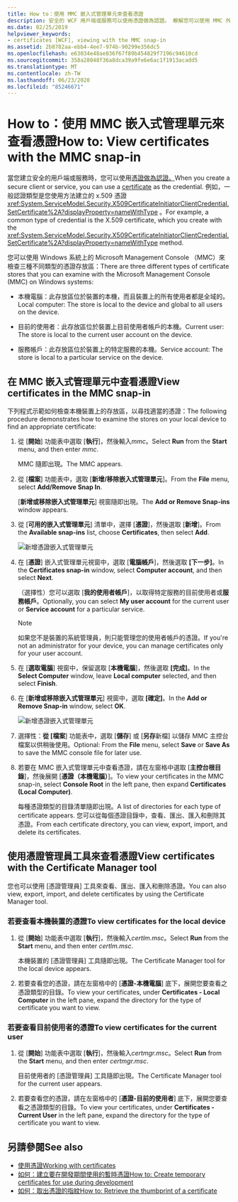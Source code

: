 ```yaml
---
title: How to：使用 MMC 嵌入式管理單元來查看憑證
description: 安全的 WCF 用戶端或服務可以使用憑證做為認證。 瞭解您可以使用 MMC 外掛程式檢查的憑證存放區類型。
ms.date: 02/25/2019
helpviewer_keywords:
- certificates [WCF], viewing with the MMC snap-in
ms.assetid: 2b8782aa-ebb4-4ee7-974b-90299e356dc5
ms.openlocfilehash: e63034e48ae836f67f89b454829f7196c94610cd
ms.sourcegitcommit: 358a28048f36a8dca39a9fe6e6ac1f1913acadd5
ms.translationtype: MT
ms.contentlocale: zh-TW
ms.lasthandoff: 06/23/2020
ms.locfileid: "85246671"
---
```

# <a name="how-to-view-certificates-with-the-mmc-snap-in"></a><span data-ttu-id="1ce7f-104">How to：使用 MMC 嵌入式管理單元來查看憑證</span><span class="sxs-lookup"><span data-stu-id="1ce7f-104">How to: View certificates with the MMC snap-in</span></span>
<span data-ttu-id="1ce7f-105">當您建立安全的用戶端或服務時，您可以使用[憑證做為認證。](working-with-certificates.md)</span><span class="sxs-lookup"><span data-stu-id="1ce7f-105">When you create a secure client or service, you can use a [certificate](working-with-certificates.md) as the credential.</span></span> <span data-ttu-id="1ce7f-106">例如，一般認證類型是您使用方法建立的 x.509 憑證 <xref:System.ServiceModel.Security.X509CertificateInitiatorClientCredential.SetCertificate%2A?displayProperty=nameWithType> 。</span><span class="sxs-lookup"><span data-stu-id="1ce7f-106">For example, a common type of credential is the X.509 certificate, which you create with the <xref:System.ServiceModel.Security.X509CertificateInitiatorClientCredential.SetCertificate%2A?displayProperty=nameWithType> method.</span></span>

<span data-ttu-id="1ce7f-107">您可以使用 Windows 系統上的 Microsoft Management Console （MMC）來檢查三種不同類型的憑證存放區：</span><span class="sxs-lookup"><span data-stu-id="1ce7f-107">There are three different types of certificate stores that you can examine with the Microsoft Management Console (MMC) on Windows systems:</span></span>

- <span data-ttu-id="1ce7f-108">本機電腦：此存放區位於裝置的本機，而且裝置上的所有使用者都是全域的。</span><span class="sxs-lookup"><span data-stu-id="1ce7f-108">Local computer: The store is local to the device and global to all users on the device.</span></span>

- <span data-ttu-id="1ce7f-109">目前的使用者：此存放區位於裝置上目前使用者帳戶的本機。</span><span class="sxs-lookup"><span data-stu-id="1ce7f-109">Current user: The store is local to the current user account on the device.</span></span>

- <span data-ttu-id="1ce7f-110">服務帳戶：此存放區位於裝置上的特定服務的本機。</span><span class="sxs-lookup"><span data-stu-id="1ce7f-110">Service account: The store is local to a particular service on the device.</span></span>

## <a name="view-certificates-in-the-mmc-snap-in"></a><span data-ttu-id="1ce7f-111">在 MMC 嵌入式管理單元中查看憑證</span><span class="sxs-lookup"><span data-stu-id="1ce7f-111">View certificates in the MMC snap-in</span></span>

<span data-ttu-id="1ce7f-112">下列程式示範如何檢查本機裝置上的存放區，以尋找適當的憑證：</span><span class="sxs-lookup"><span data-stu-id="1ce7f-112">The following procedure demonstrates how to examine the stores on your local device to find an appropriate certificate:</span></span>
  
1. <span data-ttu-id="1ce7f-113">從 [**開始**] 功能表中選取 [**執行**]，然後輸入*mmc*。</span><span class="sxs-lookup"><span data-stu-id="1ce7f-113">Select **Run** from the **Start** menu, and then enter *mmc*.</span></span>

    <span data-ttu-id="1ce7f-114">MMC 隨即出現。</span><span class="sxs-lookup"><span data-stu-id="1ce7f-114">The MMC appears.</span></span>
  
2. <span data-ttu-id="1ce7f-115">從 [**檔案**] 功能表中，選取 [**新增/移除嵌入式管理單元**]。</span><span class="sxs-lookup"><span data-stu-id="1ce7f-115">From the **File** menu, select **Add/Remove Snap In**.</span></span>

    <span data-ttu-id="1ce7f-116">[**新增或移除嵌入式管理單元**] 視窗隨即出現。</span><span class="sxs-lookup"><span data-stu-id="1ce7f-116">The **Add or Remove Snap-ins** window appears.</span></span>
  
3. <span data-ttu-id="1ce7f-117">從 [**可用的嵌入式管理單元**] 清單中，選擇 [**憑證**]，然後選取 [**新增**]。</span><span class="sxs-lookup"><span data-stu-id="1ce7f-117">From the **Available snap-ins** list, choose **Certificates**, then select **Add**.</span></span>  

    ![新增憑證嵌入式管理單元](./media/mmc-add-certificate-snap-in.png)
  
4. <span data-ttu-id="1ce7f-119">在 [**憑證**] 嵌入式管理單元視窗中，選取 [**電腦帳戶**]，然後選取 **[下一步]**。</span><span class="sxs-lookup"><span data-stu-id="1ce7f-119">In the **Certificates snap-in** window, select **Computer account**, and then select **Next**.</span></span>
  
    <span data-ttu-id="1ce7f-120">（選擇性）您可以選取 [**我的使用者帳戶**]，以取得特定服務的目前使用者或**服務帳戶**。</span><span class="sxs-lookup"><span data-stu-id="1ce7f-120">Optionally, you can select **My user account** for the current user or **Service account** for a particular service.</span></span>

    > [!NOTE]
    > <span data-ttu-id="1ce7f-121">如果您不是裝置的系統管理員，則只能管理您的使用者帳戶的憑證。</span><span class="sxs-lookup"><span data-stu-id="1ce7f-121">If you're not an administrator for your device, you can manage certificates only for your user account.</span></span>
  
5. <span data-ttu-id="1ce7f-122">在 [**選取電腦**] 視窗中，保留選取 [**本機電腦**]，然後選取 **[完成]**。</span><span class="sxs-lookup"><span data-stu-id="1ce7f-122">In the **Select Computer** window, leave **Local computer** selected, and then select **Finish**.</span></span>  
  
6. <span data-ttu-id="1ce7f-123">在 [**新增或移除嵌入式管理單元**] 視窗中，選取 **[確定]**。</span><span class="sxs-lookup"><span data-stu-id="1ce7f-123">In the **Add or Remove Snap-in** window, select **OK**.</span></span>  
  
    ![新增憑證嵌入式管理單元](./media/mmc-certificate-snap-in-selected.png)

7. <span data-ttu-id="1ce7f-125">選擇性：**從 [檔案**] 功能表中，選取 [**儲存**] 或 [**另存**新檔] 以儲存 MMC 主控台檔案以供稍後使用。</span><span class="sxs-lookup"><span data-stu-id="1ce7f-125">Optional: From the **File** menu, select **Save** or **Save As** to save the MMC console file for later use.</span></span>  

8. <span data-ttu-id="1ce7f-126">若要在 MMC 嵌入式管理單元中查看憑證，請在左窗格中選取 [**主控台根目錄**]，然後展開 [**憑證（本機電腦）**]。</span><span class="sxs-lookup"><span data-stu-id="1ce7f-126">To view your certificates in the MMC snap-in, select **Console Root** in the left pane, then expand **Certificates (Local Computer)**.</span></span>

    <span data-ttu-id="1ce7f-127">每種憑證類型的目錄清單隨即出現。</span><span class="sxs-lookup"><span data-stu-id="1ce7f-127">A list of directories for each type of certificate appears.</span></span> <span data-ttu-id="1ce7f-128">您可以從每個憑證目錄中，查看、匯出、匯入和刪除其憑證。</span><span class="sxs-lookup"><span data-stu-id="1ce7f-128">From each certificate directory, you can view, export, import, and delete its certificates.</span></span>

## <a name="view-certificates-with-the-certificate-manager-tool"></a><span data-ttu-id="1ce7f-129">使用憑證管理員工具來查看憑證</span><span class="sxs-lookup"><span data-stu-id="1ce7f-129">View certificates with the Certificate Manager tool</span></span>

<span data-ttu-id="1ce7f-130">您也可以使用 [憑證管理員] 工具來查看、匯出、匯入和刪除憑證。</span><span class="sxs-lookup"><span data-stu-id="1ce7f-130">You can also view, export, import, and delete certificates by using the Certificate Manager tool.</span></span>

### <a name="to-view-certificates-for-the-local-device"></a><span data-ttu-id="1ce7f-131">若要查看本機裝置的憑證</span><span class="sxs-lookup"><span data-stu-id="1ce7f-131">To view certificates for the local device</span></span>

1. <span data-ttu-id="1ce7f-132">從 [**開始**] 功能表中選取 [**執行**]，然後輸入*certlm.msc*。</span><span class="sxs-lookup"><span data-stu-id="1ce7f-132">Select **Run** from the **Start** menu, and then enter *certlm.msc*.</span></span>

    <span data-ttu-id="1ce7f-133">本機裝置的 [憑證管理員] 工具隨即出現。</span><span class="sxs-lookup"><span data-stu-id="1ce7f-133">The Certificate Manager tool for the local device appears.</span></span>
  
2. <span data-ttu-id="1ce7f-134">若要查看您的憑證，請在左窗格中的 [**憑證-本機電腦**] 底下，展開您要查看之憑證類型的目錄。</span><span class="sxs-lookup"><span data-stu-id="1ce7f-134">To view your certificates, under **Certificates - Local Computer** in the left pane, expand the directory for the type of certificate you want to view.</span></span>

### <a name="to-view-certificates-for-the-current-user"></a><span data-ttu-id="1ce7f-135">若要查看目前使用者的憑證</span><span class="sxs-lookup"><span data-stu-id="1ce7f-135">To view certificates for the current user</span></span>

1. <span data-ttu-id="1ce7f-136">從 [**開始**] 功能表中選取 [**執行**]，然後輸入*certmgr.msc*。</span><span class="sxs-lookup"><span data-stu-id="1ce7f-136">Select **Run** from the **Start** menu, and then enter *certmgr.msc*.</span></span>

    <span data-ttu-id="1ce7f-137">目前使用者的 [憑證管理員] 工具隨即出現。</span><span class="sxs-lookup"><span data-stu-id="1ce7f-137">The Certificate Manager tool for the current user appears.</span></span>
  
2. <span data-ttu-id="1ce7f-138">若要查看您的憑證，請在左窗格中的 [**憑證-目前的使用者**] 底下，展開您要查看之憑證類型的目錄。</span><span class="sxs-lookup"><span data-stu-id="1ce7f-138">To view your certificates, under **Certificates - Current User** in the left pane, expand the directory for the type of certificate you want to view.</span></span>

## <a name="see-also"></a><span data-ttu-id="1ce7f-139">另請參閱</span><span class="sxs-lookup"><span data-stu-id="1ce7f-139">See also</span></span>

- [<span data-ttu-id="1ce7f-140">使用憑證</span><span class="sxs-lookup"><span data-stu-id="1ce7f-140">Working with certificates</span></span>](working-with-certificates.md)
- [<span data-ttu-id="1ce7f-141">如何：建立要在開發期間使用的暫時憑證</span><span class="sxs-lookup"><span data-stu-id="1ce7f-141">How to: Create temporary certificates for use during development</span></span>](how-to-create-temporary-certificates-for-use-during-development.md)
- [<span data-ttu-id="1ce7f-142">如何：取出憑證的指紋</span><span class="sxs-lookup"><span data-stu-id="1ce7f-142">How to: Retrieve the thumbprint of a certificate</span></span>](how-to-retrieve-the-thumbprint-of-a-certificate.md)
